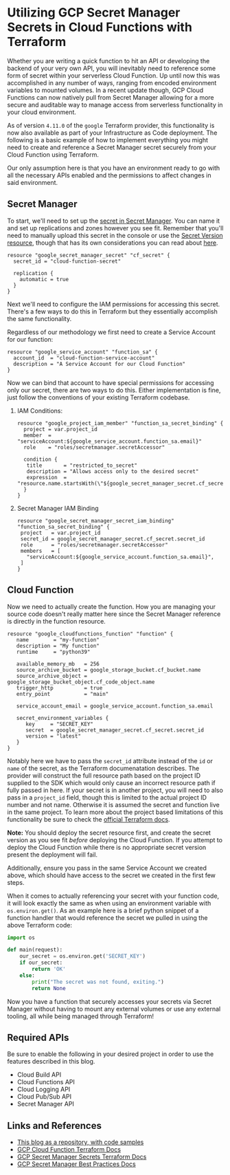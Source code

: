 # Utilizing GCP Secret Manager Secrets in Cloud Functions with Terraform

Whether you are writing a quick function to hit an API or developing the backend of your very own API, you will
inevitably need to reference some form of secret within your serverless Cloud Function.  Up until now this was 
accomplished in any number of ways, ranging from encoded environment variables to mounted volumes.  In a recent update 
though, GCP Cloud Functions can now natively pull from Secret Manager allowing for a more secure and auditable way to 
manage access from serverless functionality in your cloud environment.

As of version `4.11.0` of the `google` Terraform provider, this functionality is now also available as part of your 
Infrastructure as Code deployment.  The following is a basic example of how to implement everything you might need
to create and reference a Secret Manager secret securely from your Cloud Function using Terraform.

Our only assumption here is that you have an environment ready to go with all the necessary APIs enabled and the 
permissions to affect changes in said environment.

## Secret Manager

To start, we'll need to set up the [secret in Secret Manager](https://registry.terraform.io/providers/hashicorp/google/latest/docs/resources/secret_manager_secret). 
You can name it and set up replications and zones however you see fit. Remember that you'll need to manually upload this
secret in the console or use the [Secret Version resource](https://registry.terraform.io/providers/hashicorp/google/latest/docs/resources/secret_manager_secret_version),
though that has its own considerations you can read about [here](https://registry.terraform.io/language/state/sensitive-data).

```hcl
resource "google_secret_manager_secret" "cf_secret" {
  secret_id = "cloud-function-secret"
  
  replication {
    automatic = true
  }
}
```

Next we'll need to configure the IAM permissions for accessing this secret.  There's a few ways to do this in Terraform
but they essentially accomplish the same functionality.

Regardless of our methodology we first need to create a Service Account for our function:
```hcl
resource "google_service_account" "function_sa" {
  account_id  = "cloud-function-service-account"
  description = "A Service Account for our Cloud Function"
}
```

Now we can bind that account to have special permissions for accessing only our secret, there are two ways to do this. 
Either implementation is fine, just follow the conventions of your existing Terraform codebase.

1. IAM Conditions:
   ```hcl
   resource "google_project_iam_member" "function_sa_secret_binding" {
     project = var.project_id
     member  = "serviceAccount:${google_service_account.function_sa.email}"
     role    = "roles/secretmanager.secretAccessor"

     condition {
      title       = "restricted_to_secret"
      description = "Allows access only to the desired secret"
      expression  = "resource.name.startsWith(\"${google_secret_manager_secret.cf_secret.name}\")"
     }
   }
   ```
2. Secret Manager IAM Binding
   ```hcl
   resource "google_secret_manager_secret_iam_binding" "function_sa_secret_binding" {
    project   = var.project_id
    secret_id = google_secret_manager_secret.cf_secret.secret_id
    role      = "roles/secretmanager.secretAccessor"
    members   = [
      "serviceAccount:${google_service_account.function_sa.email}",
    ]
   }
   ```

## Cloud Function

Now we need to actually create the function.  How you are managing your source code doesn't really matter here since the
Secret Manager reference is directly in the function resource.

```hcl
resource "google_cloudfunctions_function" "function" {
   name        = "my-function"
   description = "My function"
   runtime     = "python39"

   available_memory_mb   = 256
   source_archive_bucket = google_storage_bucket.cf_bucket.name
   source_archive_object = google_storage_bucket_object.cf_code_object.name
   trigger_http          = true
   entry_point           = "main"

   service_account_email = google_service_account.function_sa.email

   secret_environment_variables {
      key     = "SECRET_KEY"
      secret  = google_secret_manager_secret.cf_secret.secret_id
      version = "latest"
   }
}
```

Notably here we have to pass the `secret_id` attribute instead of the `id` or `name` of the secret, as the Terraform 
documenatation describes.  The provider will construct the full resource path based on the project ID supplied to the 
SDK which would only cause an incorrect resource path if fully passed in here. If your secret is in another project, you 
will need to also pass in a `project_id` field, though this is limited to the actual project ID number and not name. 
Otherwise it is assumed the secret and function live in the same project.  To learn more about the project based 
limitations of this functionality be sure to check the [official Terraform docs](https://registry.terraform.io/providers/hashicorp/google/latest/docs/resources/cloudfunctions_function#nested_secret_environment_variables).

**Note:** You should deploy the secret resource first, and create the secret version as you see fit *before* deploying 
the Cloud Function.  If you attempt to deploy the Cloud Function while there is no appropriate secret version present
the deployment will fail.


Additionally, ensure you pass in the same Service Account we created above, which should have access to the secret 
we created in the first few steps.

When it comes to actually referencing your secret with your function code, it will look exactly the same as when using
an environment variable with `os.environ.get()`.  As an example here is a brief python snippet of a function handler 
that would reference the secret we pulled in using the above Terraform code:

```python
import os

def main(request):
    our_secret = os.environ.get('SECRET_KEY')
    if our_secret:
        return 'OK'
    else:
        print("The secret was not found, exiting.")
        return None
```

Now you have a function that securely accesses your secrets via Secret Manager without having to mount any external volumes
or use any external tooling, all while being managed through Terraform!

## Required APIs
Be sure to enable the following in your desired project in order to use the features described in this blog.
* Cloud Build API
* Cloud Functions API
* Cloud Logging API
* Cloud Pub/Sub API
* Secret Manager API

## Links and References
* [This blog as a repository, with code samples](https://github.com/adispen/gcp-secrets-in-cf)
* [GCP Cloud Function Terraform Docs](https://registry.terraform.io/providers/hashicorp/google/latest/docs/resources/cloudfunctions_function)
* [GCP Secret Manager Secrets Terraform Docs](https://registry.terraform.io/providers/hashicorp/google/latest/docs/resources/secret_manager_secret)
* [GCP Secret Manager Best Practices Docs](https://cloud.google.com/secret-manager/docs/best-practices)